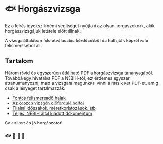 # 🐟 Horgászvizsga

Ez a leírás igyekszik némi segítséget nyújtani
az olyan horgászoknak, akik horgászvizsgájuk letétele
előtt állnak.

A vizsga általában feleletválasztós kérdésekből és halfajták
képről való felismeréséből áll.

## Tartalom

Három rövid és egyszerűen átlátható PDF a horgászvizsga tananyagából.
Továbbá egy hivatalos PDF a NÉBIH-től, ezt érdemes egyszer áttanulmányozni,
majd a vizsgára magunkkal vinni a másik két PDF-et, amig csak a lényeget
tartalmazzák.

- [Fontos felismerendő halak](https://github.com/krook1024/Horgaszvizsga/raw/master/FontosHalak.pdf)
- [Az összes vizsgán előforduló halfaj](https://github.com/krook1024/Horgaszvizsga/raw/master/Halak.pdf)
- [Tilalmi időszakok, méretkorlátozások, stb](https://github.com/krook1024/Horgaszvizsga/raw/master/Horgasz.pdf)
- [Teljes, NÉBIH által kiadott dokumentum](https://github.com/krook1024/Horgaszvizsga/raw/master/teljes.pdf)

Sok sikert és jó horgászatot!

### 🐟 🐠 🐡 🎣
